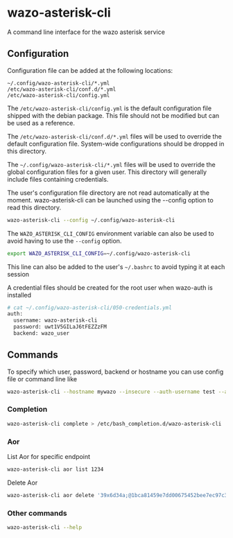 # wazo-asterisk-cli
A command line interface for the wazo asterisk service

## Configuration

Configuration file can be added at the following locations:

```
~/.config/wazo-asterisk-cli/*.yml
/etc/wazo-asterisk-cli/conf.d/*.yml
/etc/wazo-asterisk-cli/config.yml
```

The `/etc/wazo-asterisk-cli/config.yml` is the default configuration file shipped with the debian package. This file should not be modified but can be used as a reference.

The `/etc/wazo-asterisk-cli/conf.d/*.yml` files will be used to override the default configuration file. System-wide configurations should be dropped in this directory.

The `~/.config/wazo-asterisk-cli/*.yml` files will be used to override the global configuration files for a given user. This directory will generally include files containing credentials.

The user's configuration file directory are not read automatically at the moment. wazo-asterisk-cli can be launched using the --config option to read this directory.

```sh
wazo-asterisk-cli --config ~/.config/wazo-asterisk-cli
```

The `WAZO_ASTERISK_CLI_CONFIG` environment variable can also be used to avoid having to use the `--config` option.

```sh
export WAZO_ASTERISK_CLI_CONFIG=~/.config/wazo-asterisk-cli
```

This line can also be added to the user's `~/.bashrc` to avoid typing it at each session

A credential files should be created for the root user when wazo-auth is installed

```sh
# cat ~/.config/wazo-asterisk-cli/050-credentials.yml
auth:
  username: wazo-asterisk-cli
  password: uwt1V5GILaJ6tFEZZzFM
  backend: wazo_user
```

## Commands

To specify which user, password, backend or hostname you can use config file or command line like

```sh
wazo-asterisk-cli --hostname mywazo --insecure --auth-username test --auth-password test --backend wazo_user <command> <args>
```

### Completion

```sh
wazo-asterisk-cli complete > /etc/bash_completion.d/wazo-asterisk-cli
```

### Aor

List Aor for specific endpoint

```sh
wazo-asterisk-cli aor list 1234
```

Delete Aor

```sh
wazo-asterisk-cli aor delete '39x6d34a;@1bca81459e7dd00675452bee7ec97c32'
```

### Other commands

```sh
wazo-asterisk-cli --help
```
